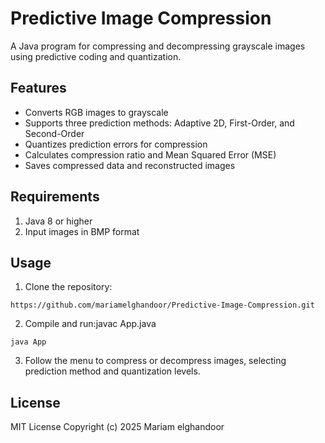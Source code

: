 # Predictive Image Compression
A Java program for compressing and decompressing grayscale images using predictive coding and quantization.
## Features

* Converts RGB images to grayscale
* Supports three prediction methods: Adaptive 2D, First-Order, and Second-Order
* Quantizes prediction errors for compression
* Calculates compression ratio and Mean Squared Error (MSE)
* Saves compressed data and reconstructed images

## Requirements

1. Java 8 or higher
2. Input images in BMP format

## Usage

1. Clone the repository:
   
```
https://github.com/mariamelghandoor/Predictive-Image-Compression.git
```

2. Compile and run:javac App.java

```
java App
```

3. Follow the menu to compress or decompress images, selecting prediction method and quantization levels.

## License
MIT License
Copyright (c) 2025 Mariam elghandoor
